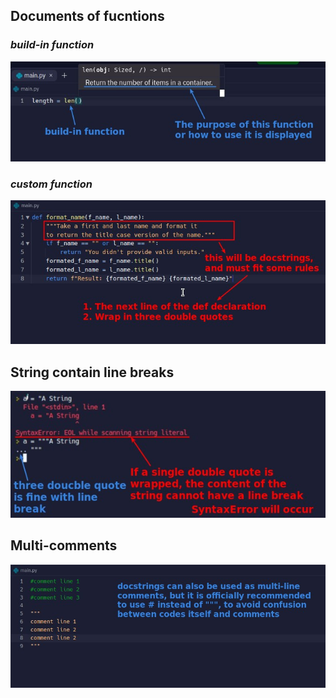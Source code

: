 ## **Documents of fucntions**

### _build-in function_

![Alt build-in function doc](pic/01.jpg)

### _custom function_

![Alt docstring of custom func](pic/02.jpg)

## **String contain line breaks**

![Alt line break in single double quotes and three](pic/03.jpg)

## **Multi-comments**

![Alt multiple comments](pic/04.jpg)
